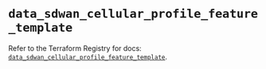# `data_sdwan_cellular_profile_feature_template`

Refer to the Terraform Registry for docs: [`data_sdwan_cellular_profile_feature_template`](https://registry.terraform.io/providers/ciscodevnet/sdwan/0.8.0/docs/data-sources/cellular_profile_feature_template).
